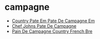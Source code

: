 # campagne

 * [Country Pate Em Pate De Campagne Em](../index/c/country-pate-em-pate-de-campagne-em-350966.json)
 * [Chef Johns Pate De Campagne](../index/c/chef-johns-pate-de-campagne.json)
 * [Pain De Campagne   Country French Bre](../index/p/pain-de-campagne---country-french-bre.json)
